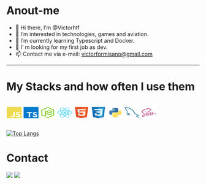 # Anout-me
- 👋 Hi there, I’m @Victorhtf
- 👀 I’m interested in technologies, games and aviation.
- 🌱 I’m currently learning Typescript and Docker.
- 💞️ I’ m looking for my first job as dev.
- 📫 Contact me via e-mail: victorformisano@gmail.com
------------------------------------------------------


# My Stacks and how often I use them
<div style="display: inline_block"><br>
  <img align="center" alt="js" height="30" width="40" src="https://raw.githubusercontent.com/devicons/devicon/master/icons/javascript/javascript-plain.svg">
  <img align="center" alt="ts" height="30" width="40" src="https://raw.githubusercontent.com/devicons/devicon/master/icons/typescript/typescript-plain.svg">
  <img align="center" alt="Node" height="30" width="40" src="https://github.com/devicons/devicon/blob/master/icons/nodejs/nodejs-original.svg">
  <img align="center" alt="react" height="30" width="40" src="https://raw.githubusercontent.com/devicons/devicon/master/icons/react/react-original.svg">
  <img align="center" alt="HTML" height="30" width="40" src="https://raw.githubusercontent.com/devicons/devicon/master/icons/html5/html5-original.svg">
  <img align="center" alt="CSS" height="30" width="40" src="https://raw.githubusercontent.com/devicons/devicon/master/icons/css3/css3-original.svg">
  <img align="center" alt="Python" height="30" width="40" src="https://raw.githubusercontent.com/devicons/devicon/master/icons/python/python-original.svg">
  <img align="center" alt="MySQL" height="30" width="40" src="https://raw.githubusercontent.com/devicons/devicon/master/icons/mysql/mysql-original.svg">
  <img align="center" alt="SASS" height="30" width="40" src="https://github.com/devicons/devicon/blob/master/icons/sass/sass-original.svg">
</div>
<br>

[![Top Langs](https://github-readme-stats.vercel.app/api/top-langs/?username=victorhtf&layout=compact)](https://github.com/victorhtf/github-readme-stats)

 # Contact
<div> 
  <a href = "mailto:victorformisano@gmail.com"><img src="https://img.shields.io/badge/-Gmail-%23333?style=for-the-badge&logo=gmail&logoColor=white" target="_blank"></a>
  <a href="https://www.linkedin.com/victorhtf" target="_blank"><img src="https://img.shields.io/badge/-LinkedIn-%230077B5?style=for-the-badge&logo=linkedin&logoColor=white" target="_blank"></a> 
</div>

<!---
Victorhtf/Victorhtf is a ✨ special ✨ repository because its `README.md` (this file) appears on your GitHub profile.
You can click the Preview link to take a look at your changes.
--->


